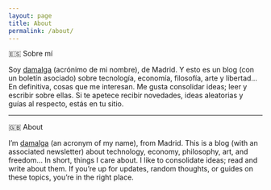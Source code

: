 ```yaml
---
layout: page
title: About
permalink: /about/
---
```


🇪🇸 Sobre mí

Soy <a href="https://damalga.com" target="_blank" rel="noopener noreferrer">damalga</a> (acrónimo de mi nombre), de Madrid. Y esto es un blog (con un boletín asociado) sobre tecnología, economía, filosofía, arte y libertad… En definitiva, cosas que me interesan. Me gusta consolidar ideas; leer y escribir sobre ellas. Si te apetece recibir novedades, ideas aleatorias y guías al respecto, estás en tu sitio.

---

🇬🇧 About

I’m <a href="https://damalga.com" target="_blank" rel="noopener noreferrer">damalga</a> (an acronym of my name), from Madrid. This is a blog (with an associated newsletter) about technology, economy, philosophy, art, and freedom… In short, things I care about. I like to consolidate ideas; read and write about them. If you’re up for updates, random thoughts, or guides on these topics, you’re in the right place.
